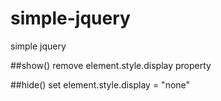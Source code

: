 # simple-jquery
simple jquery

##show()
remove element.style.display property

##hide()
set element.style.display = "none"
